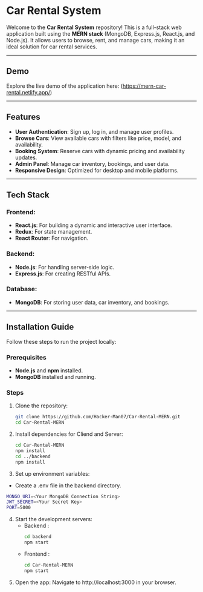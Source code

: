 # Car Rental System

Welcome to the **Car Rental System** repository! This is a full-stack web application built using the **MERN stack** (MongoDB, Express.js, React.js, and Node.js). It allows users to browse, rent, and manage cars, making it an ideal solution for car rental services.

---

## Demo

Explore the live demo of the application here: (https://mern-car-rental.netlify.app/)

---

## Features

- **User Authentication**: Sign up, log in, and manage user profiles.
- **Browse Cars**: View available cars with filters like price, model, and availability.
- **Booking System**: Reserve cars with dynamic pricing and availability updates.
- **Admin Panel**: Manage car inventory, bookings, and user data.
- **Responsive Design**: Optimized for desktop and mobile platforms.

---

## Tech Stack

### Frontend:
- **React.js**: For building a dynamic and interactive user interface.
- **Redux**: For state management.
- **React Router**: For navigation.

### Backend:
- **Node.js**: For handling server-side logic.
- **Express.js**: For creating RESTful APIs.

### Database:
- **MongoDB**: For storing user data, car inventory, and bookings.

---

## Installation Guide

Follow these steps to run the project locally:

### Prerequisites
- **Node.js** and **npm** installed.
- **MongoDB** installed and running.

### Steps

1. Clone the repository:
   ```bash
   git clone https://github.com/Hacker-Man07/Car-Rental-MERN.git
   cd Car-Rental-MERN

2. Install dependencies for Cliend and Server:
   ```bash
   cd Car-Rental-MERN
   npm install
   cd ../backend
   npm install

3. Set up environment variables:

  - Create a .env file in the backend directory.
```bash
MONGO_URI=<Your MongoDB Connection String>
JWT_SECRET=<Your Secret Key>
PORT=5000
```
4. Start the development servers:
   - Backend :
     ```bash
     cd backend
     npm start
     ```
   - Frontend :
     ```bash
     cd Car-Rental-MERN
     npm start
     ```
5. Open the app: Navigate to http://localhost:3000 in your browser.





    






